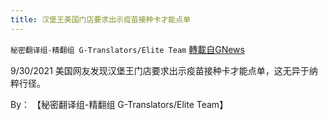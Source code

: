 ```yaml
---
title: 汉堡王美国门店要求出示疫苗接种卡才能点单
---
```

`秘密翻译组-精翻组 G-Translators/Elite Team` [轉載自GNews](https://gnews.org/zh-hans/1571040/)

9/30/2021 美国网友发现汉堡王门店要求出示疫苗接种卡才能点单，这无异于纳粹行径。

By： 【秘密翻译组-精翻组 G-Translators/Elite Team】
